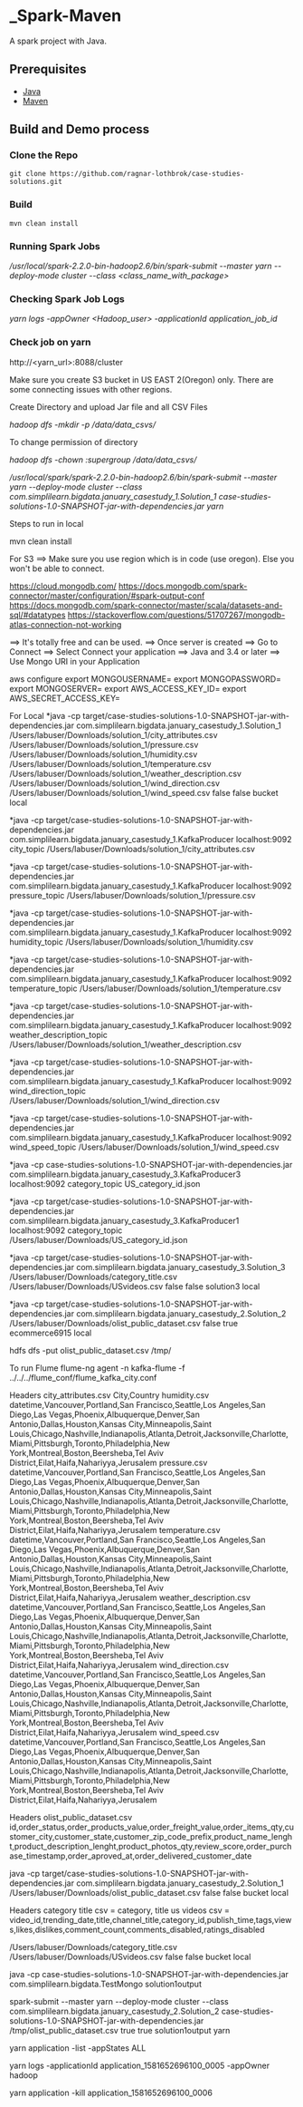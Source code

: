 # _Spark-Maven
A spark project with Java.

## Prerequisites
- [Java](https://java.com/en/download/)
- [Maven](https://maven.apache.org/)

## Build and Demo process

### Clone the Repo
`git clone https://github.com/ragnar-lothbrok/case-studies-solutions.git`

### Build
`mvn clean install`

### Running Spark Jobs

*/usr/local/spark-2.2.0-bin-hadoop2.6/bin/spark-submit --master yarn --deploy-mode cluster --class <class_name_with_package> <parameters>*

### Checking Spark Job Logs
*yarn logs -appOwner <Hadoop_user> -applicationId application_job_id*

###  Check job on yarn
http://<yarn_url>:8088/cluster

Make sure you create S3 bucket in US EAST 2(Oregon) only. There are some connecting issues with other regions.

Create Directory and upload Jar file and all CSV Files

*hadoop dfs -mkdir -p /data/data_csvs/*

To change permission of directory

*hadoop dfs -chown <user>:supergroup  /data/data_csvs/*


*/usr/local/spark/spark-2.2.0-bin-hadoop2.6/bin/spark-submit --master yarn --deploy-mode cluster --class  com.simplilearn.bigdata.january_casestudy_1.Solution_1 case-studies-solutions-1.0-SNAPSHOT-jar-with-dependencies.jar <paths> yarn*

Steps to run in local

mvn clean install

For S3
==> Make sure you use region which is in code (use oregon). Else you won't be able to connect.

https://cloud.mongodb.com/
https://docs.mongodb.com/spark-connector/master/configuration/#spark-output-conf
https://docs.mongodb.com/spark-connector/master/scala/datasets-and-sql/#datatypes
https://stackoverflow.com/questions/51707267/mongodb-atlas-connection-not-working

==> It's totally free and can be used.
==> Once server is created
==> Go to Connect
==> Select Connect your application
==> Java and 3.4 or later
==> Use Mongo URI in your Application 

aws configure
export MONGOUSERNAME=
export MONGOPASSWORD=
export MONGOSERVER=
export AWS_ACCESS_KEY_ID=
export AWS_SECRET_ACCESS_KEY=


For Local 
*java -cp target/case-studies-solutions-1.0-SNAPSHOT-jar-with-dependencies.jar com.simplilearn.bigdata.january_casestudy_1.Solution_1 /Users/labuser/Downloads/solution_1/city_attributes.csv /Users/labuser/Downloads/solution_1/pressure.csv /Users/labuser/Downloads/solution_1/humidity.csv /Users/labuser/Downloads/solution_1/temperature.csv /Users/labuser/Downloads/solution_1/weather_description.csv /Users/labuser/Downloads/solution_1/wind_direction.csv /Users/labuser/Downloads/solution_1/wind_speed.csv false false bucket local


*java -cp target/case-studies-solutions-1.0-SNAPSHOT-jar-with-dependencies.jar com.simplilearn.bigdata.january_casestudy_1.KafkaProducer localhost:9092 city_topic /Users/labuser/Downloads/solution_1/city_attributes.csv

*java -cp target/case-studies-solutions-1.0-SNAPSHOT-jar-with-dependencies.jar com.simplilearn.bigdata.january_casestudy_1.KafkaProducer localhost:9092 pressure_topic /Users/labuser/Downloads/solution_1/pressure.csv

*java -cp target/case-studies-solutions-1.0-SNAPSHOT-jar-with-dependencies.jar com.simplilearn.bigdata.january_casestudy_1.KafkaProducer localhost:9092 humidity_topic /Users/labuser/Downloads/solution_1/humidity.csv

*java -cp target/case-studies-solutions-1.0-SNAPSHOT-jar-with-dependencies.jar com.simplilearn.bigdata.january_casestudy_1.KafkaProducer localhost:9092 temperature_topic /Users/labuser/Downloads/solution_1/temperature.csv

*java -cp target/case-studies-solutions-1.0-SNAPSHOT-jar-with-dependencies.jar com.simplilearn.bigdata.january_casestudy_1.KafkaProducer localhost:9092 weather_description_topic /Users/labuser/Downloads/solution_1/weather_description.csv

*java -cp target/case-studies-solutions-1.0-SNAPSHOT-jar-with-dependencies.jar com.simplilearn.bigdata.january_casestudy_1.KafkaProducer localhost:9092 wind_direction_topic /Users/labuser/Downloads/solution_1/wind_direction.csv

*java -cp target/case-studies-solutions-1.0-SNAPSHOT-jar-with-dependencies.jar com.simplilearn.bigdata.january_casestudy_1.KafkaProducer localhost:9092 wind_speed_topic /Users/labuser/Downloads/solution_1/wind_speed.csv

*java -cp case-studies-solutions-1.0-SNAPSHOT-jar-with-dependencies.jar  com.simplilearn.bigdata.january_casestudy_3.KafkaProducer3 localhost:9092 category_topic US_category_id.json

*java -cp target/case-studies-solutions-1.0-SNAPSHOT-jar-with-dependencies.jar com.simplilearn.bigdata.january_casestudy_3.KafkaProducer1 localhost:9092 category_topic /Users/labuser/Downloads/US_category_id.json


*java -cp target/case-studies-solutions-1.0-SNAPSHOT-jar-with-dependencies.jar com.simplilearn.bigdata.january_casestudy_3.Solution_3 /Users/labuser/Downloads/category_title.csv /Users/labuser/Downloads/USvideos.csv false false solution3 local


*java -cp target/case-studies-solutions-1.0-SNAPSHOT-jar-with-dependencies.jar com.simplilearn.bigdata.january_casestudy_2.Solution_2 /Users/labuser/Downloads/olist_public_dataset.csv false true ecommerce6915 local

hdfs dfs -put olist_public_dataset.csv  /tmp/


To run Flume
flume-ng agent -n kafka-flume  -f ../../../flume_conf/flume_kafka_city.conf


Headers
city_attributes.csv    City,Country
humidity.csv datetime,Vancouver,Portland,San Francisco,Seattle,Los Angeles,San Diego,Las Vegas,Phoenix,Albuquerque,Denver,San Antonio,Dallas,Houston,Kansas City,Minneapolis,Saint Louis,Chicago,Nashville,Indianapolis,Atlanta,Detroit,Jacksonville,Charlotte,Miami,Pittsburgh,Toronto,Philadelphia,New York,Montreal,Boston,Beersheba,Tel Aviv District,Eilat,Haifa,Nahariyya,Jerusalem
pressure.csv datetime,Vancouver,Portland,San Francisco,Seattle,Los Angeles,San Diego,Las Vegas,Phoenix,Albuquerque,Denver,San Antonio,Dallas,Houston,Kansas City,Minneapolis,Saint Louis,Chicago,Nashville,Indianapolis,Atlanta,Detroit,Jacksonville,Charlotte,Miami,Pittsburgh,Toronto,Philadelphia,New York,Montreal,Boston,Beersheba,Tel Aviv District,Eilat,Haifa,Nahariyya,Jerusalem
temperature.csv datetime,Vancouver,Portland,San Francisco,Seattle,Los Angeles,San Diego,Las Vegas,Phoenix,Albuquerque,Denver,San Antonio,Dallas,Houston,Kansas City,Minneapolis,Saint Louis,Chicago,Nashville,Indianapolis,Atlanta,Detroit,Jacksonville,Charlotte,Miami,Pittsburgh,Toronto,Philadelphia,New York,Montreal,Boston,Beersheba,Tel Aviv District,Eilat,Haifa,Nahariyya,Jerusalem
weather_description.csv datetime,Vancouver,Portland,San Francisco,Seattle,Los Angeles,San Diego,Las Vegas,Phoenix,Albuquerque,Denver,San Antonio,Dallas,Houston,Kansas City,Minneapolis,Saint Louis,Chicago,Nashville,Indianapolis,Atlanta,Detroit,Jacksonville,Charlotte,Miami,Pittsburgh,Toronto,Philadelphia,New York,Montreal,Boston,Beersheba,Tel Aviv District,Eilat,Haifa,Nahariyya,Jerusalem
wind_direction.csv datetime,Vancouver,Portland,San Francisco,Seattle,Los Angeles,San Diego,Las Vegas,Phoenix,Albuquerque,Denver,San Antonio,Dallas,Houston,Kansas City,Minneapolis,Saint Louis,Chicago,Nashville,Indianapolis,Atlanta,Detroit,Jacksonville,Charlotte,Miami,Pittsburgh,Toronto,Philadelphia,New York,Montreal,Boston,Beersheba,Tel Aviv District,Eilat,Haifa,Nahariyya,Jerusalem
wind_speed.csv datetime,Vancouver,Portland,San Francisco,Seattle,Los Angeles,San Diego,Las Vegas,Phoenix,Albuquerque,Denver,San Antonio,Dallas,Houston,Kansas City,Minneapolis,Saint Louis,Chicago,Nashville,Indianapolis,Atlanta,Detroit,Jacksonville,Charlotte,Miami,Pittsburgh,Toronto,Philadelphia,New York,Montreal,Boston,Beersheba,Tel Aviv District,Eilat,Haifa,Nahariyya,Jerusalem


Headers
olist_public_dataset.csv id,order_status,order_products_value,order_freight_value,order_items_qty,customer_city,customer_state,customer_zip_code_prefix,product_name_lenght,product_description_lenght,product_photos_qty,review_score,order_purchase_timestamp,order_aproved_at,order_delivered_customer_date

java -cp target/case-studies-solutions-1.0-SNAPSHOT-jar-with-dependencies.jar com.simplilearn.bigdata.january_casestudy_2.Solution_1 /Users/labuser/Downloads/olist_public_dataset.csv false false bucket local


Headers
category title csv = category, title
us videos csv = video_id,trending_date,title,channel_title,category_id,publish_time,tags,views,likes,dislikes,comment_count,comments_disabled,ratings_disabled


/Users/labuser/Downloads/category_title.csv /Users/labuser/Downloads/USvideos.csv false false bucket local


java -cp case-studies-solutions-1.0-SNAPSHOT-jar-with-dependencies.jar com.simplilearn.bigdata.TestMongo  solution1output


spark-submit --master yarn --deploy-mode cluster --class  com.simplilearn.bigdata.january_casestudy_2.Solution_2 case-studies-solutions-1.0-SNAPSHOT-jar-with-dependencies.jar /tmp/olist_public_dataset.csv true true solution1output yarn


yarn application -list -appStates ALL

yarn logs -applicationId application_1581652696100_0005  -appOwner hadoop 

yarn application -kill application_1581652696100_0006